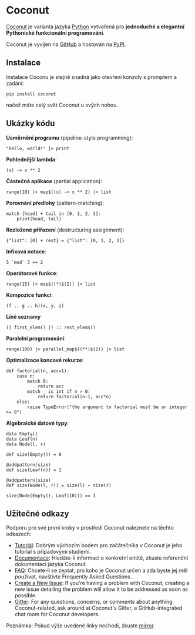 # Coconut

<!-- MarkdownTOC -->



[Coconut](http://coconut-lang.org/) je varianta jazyka [Python](https://www.python.org/) vytvořená pro **jednoduché a elegantní Pythonické funkcionální programování**.

Coconut je vyvíjen na [GitHub](https://github.com/evhub/coconut) a hostován na [PyPI](https://pypi.python.org/pypi/coconut). 


## Instalace

Instalace Coconu je stejně snadná jako otevření konzoly s promptem a zadání:

    pip install coconut

načež máte celý svět Coconut u svých nohou. 

## Ukázky kódu

**Usměrnění programu** (pipeline-style programming):

````
"hello, world!" |> print
````

**Pohlednější lambda**:

````
(x) -> x ** 2
````

**Částečná aplikace** (partial application):

````
range(10) |> map$((x) -> x ** 2) |> list
````

**Porovnání předlohy** (pattern-matching):

````
match [head] + tail in [0, 1, 2, 3]:
    print(head, tail)
````

**Rozložené přiřazení** (destructuring assignment):

````
{"list": [0] + rest} = {"list": [0, 1, 2, 3]}
````

**Infixová notace**:
````
5 `mod` 3 == 2
````

**Operátorové funkce**:
````
range(15) |> map$((*)$(2)) |> list
````

**Kompozice funkcí**:
````
(f .. g .. h)(x, y, z)
````

**Líné seznamy**
````
(| first_elem() |) :: rest_elems()
````

**Paralelní programování**:
````
range(100) |> parallel_map$((**)$(2)) |> list
````

**Optimalizace koncové rekurze**:
````
def factorial(n, acc=1):
    case n:
        match 0:
            return acc
        match _ is int if n > 0:
            return factorial(n-1, acc*n)
    else:
        raise TypeError("the argument to factorial must be an integer >= 0")
````

**Algebraické datové typy**:
````
data Empty()
data Leaf(n)
data Node(l, r)

def size(Empty()) = 0

@addpattern(size)
def size(Leaf(n)) = 1

@addpattern(size)
def size(Node(l, r)) = size(l) + size(r)

size(Node(Empty(), Leaf(10))) == 1
````


## Užitečné odkazy

Podporu pro své první kroky v prostředí Coconut naleznete na těchto odkazech:

* [Tutoriál](http://coco-cs.readthedocs.org/cs/master/HELP.html): Dobrým výchozím bodem pro začátečníka v Coconut je jeho tutorial s případovými studiemi.
* [Documentace](http://coco-cs.readthedocs.org/cs/master/DOCS.html): Hledáte-li informaci o konkretní entitě, zkuste referenční dokumentaci jazyka Coconut.
* [FAQ](http://coco-cs.readthedocs.org/cs/master/FAQ.html): Chcete-li se zeptat, pro koho je Coconut určen a zda byste jej měl používat, navštivte Frequently Asked Questions .
* [Create a New Issue](https://github.com/evhub/coconut/issues/new): If you're having a problem with Coconut, creating a new issue detailing the problem will allow it to be addressed as soon as possible.
* [Gitter](https://gitter.im/evhub/coconut): For any questions, concerns, or comments about anything Coconut-related, ask around at Coconut's Gitter, a GitHub-integrated chat room for Coconut developers.

Poznámka: Pokud výše uvedené linky nechodí, zkuste [mirror](http://pythonhosted.org/coconut/). 

